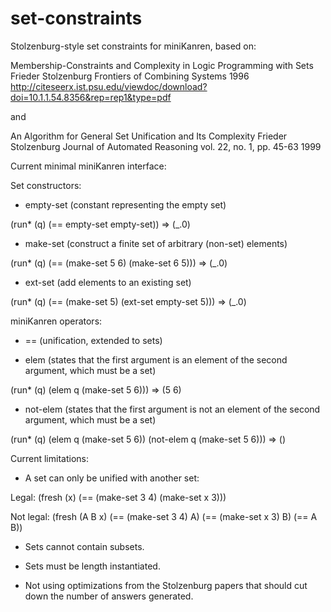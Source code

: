 set-constraints
===============

Stolzenburg-style set constraints for miniKanren, based on:

Membership-Constraints and Complexity in Logic Programming with Sets
Frieder Stolzenburg
Frontiers of Combining Systems
1996
http://citeseerx.ist.psu.edu/viewdoc/download?doi=10.1.1.54.8356&rep=rep1&type=pdf

and

An Algorithm for General Set Unification and Its Complexity
Frieder Stolzenburg
Journal of Automated Reasoning
vol. 22, no. 1, pp. 45-63
1999



Current minimal miniKanren interface:

Set constructors:

* empty-set (constant representing the empty set)

(run* (q) (== empty-set empty-set))
=>
(_.0)

* make-set (construct a finite set of arbitrary (non-set) elements)

(run* (q) (== (make-set 5 6) (make-set 6 5)))
=>
(_.0)

* ext-set (add elements to an existing set)

(run* (q) (== (make-set 5) (ext-set empty-set 5)))
=>
(_.0)


miniKanren operators:

* == (unification, extended to sets)

* elem (states that the first argument is an element of the second argument, which must be a set)

(run* (q) (elem q (make-set 5 6)))
=>
(5 6)

* not-elem (states that the first argument is not an element of the second argument, which must be a set)

(run* (q)
  (elem q (make-set 5 6))
  (not-elem q (make-set 5 6)))
=>
()


Current limitations:

* A set can only be unified with another set:

Legal: (fresh (x) (== (make-set 3 4) (make-set x 3)))

Not legal: (fresh (A B x) (== (make-set 3 4) A) (== (make-set x 3) B) (== A B))

* Sets cannot contain subsets.

* Sets must be length instantiated.

* Not using optimizations from the Stolzenburg papers that should cut down the number of answers generated.
